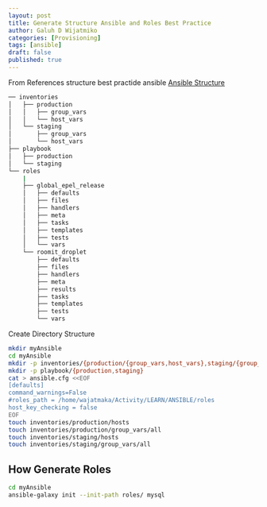 ```yaml
---
layout: post
title: Generate Structure Ansible and Roles Best Practice
author: Galuh D Wijatmiko
categories: [Provisioning]
tags: [ansible]
draft: false
published: true 
---
```



From References structure best practide ansible [Ansible Structure](https://docs.ansible.com/ansible/latest/user_guide/playbooks_best_practices.html)

```bash
── inventories
│   ├── production
│   │   ├── group_vars
│   │   └── host_vars
│   └── staging
│       ├── group_vars
│       └── host_vars
├── playbook
│   ├── production
│   └── staging
└── roles
    |
    ├── global_epel_release
    │   ├── defaults
    │   ├── files
    │   ├── handlers
    │   ├── meta
    │   ├── tasks
    │   ├── templates
    │   ├── tests
    │   └── vars
    └── roomit_droplet
        ├── defaults
        ├── files
        ├── handlers
        ├── meta
        ├── results
        ├── tasks
        ├── templates
        ├── tests
        └── vars
```


Create Directory Structure
```bash
mkdir myAnsible
cd myAnsible
mkdir -p inventories/{production/{group_vars,host_vars},staging/{group_vars,host_vars}} roles
mkdir -p playbook/{production,staging}
cat > ansible.cfg <<EOF
[defaults]
command_warnings=False
#roles_path = /home/wajatmaka/Activity/LEARN/ANSIBLE/roles
host_key_checking = false
EOF
touch inventories/production/hosts
touch inventories/production/group_vars/all
touch inventories/staging/hosts
touch inventories/staging/group_vars/all
```

## How Generate Roles
```bash
cd myAnsible
ansible-galaxy init --init-path roles/ mysql
```